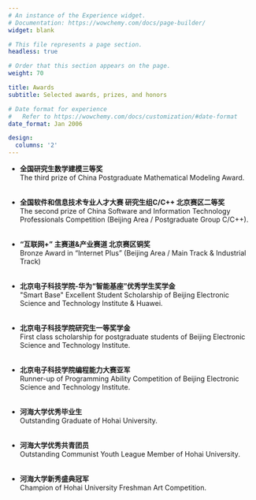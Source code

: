 ```yaml
---
# An instance of the Experience widget.
# Documentation: https://wowchemy.com/docs/page-builder/
widget: blank

# This file represents a page section.
headless: true

# Order that this section appears on the page.
weight: 70

title: Awards 
subtitle: Selected awards, prizes, and honors

# Date format for experience
#   Refer to https://wowchemy.com/docs/customization/#date-format
date_format: Jan 2006

design:
  columns: '2'
---
```


- **全国研究生数学建模三等奖**
  <br /> 	The third prize of China Postgraduate Mathematical Modeling Award.
  <br /><br />
  
- **全国软件和信息技术专业人才大赛 研究生组C/C++ 北京赛区二等奖**
  <br /> 	The second prize of China Software and Information Technology Professionals Competition (Beijing Area / Postgraduate Group C/C++).
  <br /><br />
  
- **“互联网+” 主赛道&产业赛道 北京赛区铜奖**
  <br /> 	Bronze Award in “Internet Plus” (Beijing Area / Main Track & Industrial Track)
  <br /><br />
  
- **北京电子科技学院-华为“智能基座”优秀学生奖学金**
  <br /> 	"Smart Base" Excellent Student Scholarship of Beijing Electronic Science and Technology Institute & Huawei.
  <br /><br />
  
- **北京电子科技学院研究生一等奖学金**
  <br /> 	First class scholarship for postgraduate students of Beijing Electronic Science and Technology Institute.
  <br /><br />

- **北京电子科技学院编程能力大赛亚军**
  <br /> 	Runner-up of Programming Ability Competition of Beijing Electronic Science and Technology Institute.
  <br /><br />
  
- **河海大学优秀毕业生**
  <br /> Outstanding Graduate of Hohai University.
  <br /><br />
  
- **河海大学优秀共青团员**
  <br /> Outstanding Communist Youth League Member of Hohai University.
  <br /><br />

-	**河海大学新秀盛典冠军**
  <br /> Champion of Hohai University Freshman Art Competition.
  <br /><br />









